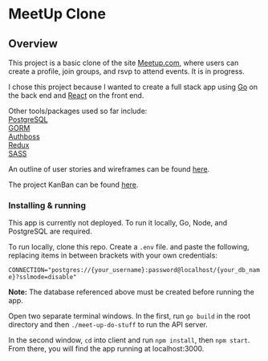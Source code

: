 # MeetUp Clone

## Overview

This project is a basic clone of the site [Meetup.com](https://www.meetup.com/), where users can create a profile, join groups, and rsvp to attend events. It is in progress.

I chose this project because I wanted to create a full stack app using [Go](https://golang.org/) on the back end and [React](https://reactjs.org/) on the front end.

Other tools/packages used so far include: <br>
[PostgreSQL](https://www.postgresql.org/) <br>
[GORM](https://gorm.io/) <br>
[Authboss](https://github.com/volatiletech/authboss) <br>
[Redux](https://redux.js.org/) <br>
[SASS](https://sass-lang.com/) <br>

An outline of user stories and wireframes can be found [here](https://github.com/zoe-gonzales/meet-up-do-stuff/tree/master/process).

The project KanBan can be found [here](https://github.com/zoe-gonzales/meet-up-do-stuff/projects/1).

### Installing & running

This app is currently not deployed. To run it locally, Go, Node, and PostgreSQL are required.

To run locally, clone this repo. Create a `.env` file. and paste the following, replacing items in between brackets with your own credentials:

`CONNECTION="postgres://{your_username}:password@localhost/{your_db_name}?sslmode=disable"`

**Note:** The database referenced above must be created before running the app.

Open two separate terminal windows. In the first, run ` go build ` in the root directory and then ` ./meet-up-do-stuff ` to run the API server.

In the second window, ` cd ` into client and run ` npm install `, then ` npm start `. From there, you will find the app running at localhost:3000.
